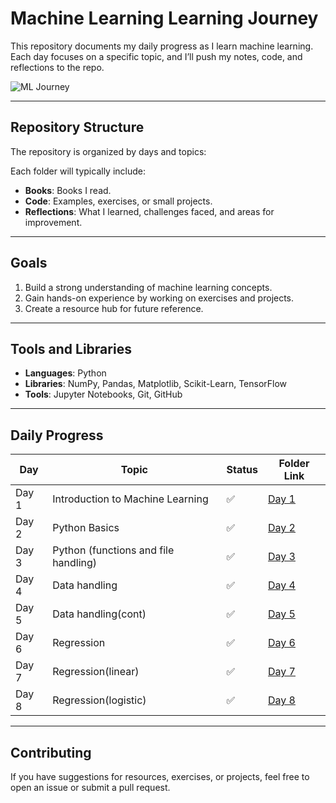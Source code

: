 # Machine Learning Learning Journey  

This repository documents my daily progress as I learn machine learning. Each day focuses on a specific topic, and I’ll push my notes, code, and reflections to the repo.  

![ML Journey](./images/pp.jpg)


---

## Repository Structure  

The repository is organized by days and topics:  

Each folder will typically include:  
- **Books**: Books I read.  
- **Code**: Examples, exercises, or small projects.  
- **Reflections**: What I learned, challenges faced, and areas for improvement.  

---

## Goals  

1. Build a strong understanding of machine learning concepts.  
2. Gain hands-on experience by working on exercises and projects.  
3. Create a resource hub for future reference.  

---

## Tools and Libraries  

- **Languages**: Python  
- **Libraries**: NumPy, Pandas, Matplotlib, Scikit-Learn, TensorFlow
- **Tools**: Jupyter Notebooks, Git, GitHub  

---

## Daily Progress  

| Day   | Topic                         | Status       | Folder Link          |  
|-------|-------------------------------|--------------|----------------------|  
| Day 1 | Introduction to Machine Learning | ✅   | [Day 1](DAYS/Day1.md) |  
| Day 2 | Python Basics                  | ✅   | [Day 2](DAYS/Day2.md) |  
| Day 3 | Python (functions and file handling)                  | ✅   | [Day 3](DAYS/Day3.md) | 
| Day 4 | Data handling                  | ✅   | [Day 4](DAYS/Day4.md) |
| Day 5 | Data handling(cont)                  | ✅   | [Day 5](DAYS/Day5.md) |
| Day 6 | Regression                  | ✅   | [Day 6](DAYS/Day6.md) |
| Day 7 | Regression(linear)                  | ✅   | [Day 7](DAYS/Day7.md) |
| Day 8 | Regression(logistic)                  | ✅   | [Day 8](DAYS/Day8.md) |
---

## Contributing  

If you have suggestions for resources, exercises, or projects, feel free to open an issue or submit a pull request.  
